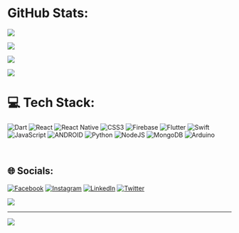 


# GitHub Stats:
![](https://github-readme-stats.vercel.app/api?username=yunusevgane&theme=gruvbox&hide_border=true&include_all_commits=true&count_private=true)<br/>

 
![](https://github-readme-stats.vercel.app/api/top-langs?username=yunusevgane&layout=compact&langs_count=8&card_width=450&theme=gruvbox)<br/>

![](https://github-readme-streak-stats.herokuapp.com/?user=yunusevgane&theme=gruvbox&hide_border=true)<br/>

![](https://github-readme-stats.vercel.app/api/top-langs/?username=yunusevgane&theme=gruvbox&hide_border=true&include_all_commits=false&count_private=false&layout=compact)<br/>



# 💻 Tech Stack:
![Dart](https://img.shields.io/badge/dart-%230175C2.svg?style=for-the-badge&logo=dart&logoColor=white) ![React](https://img.shields.io/badge/react-%2320232a.svg?style=for-the-badge&logo=react&logoColor=%2361DAFB) ![React Native](https://img.shields.io/badge/react_native-%2320232a.svg?style=for-the-badge&logo=react&logoColor=%2361DAFB) ![CSS3](https://img.shields.io/badge/css3-%231572B6.svg?style=for-the-badge&logo=css3&logoColor=white) ![Firebase](https://img.shields.io/badge/firebase-%23039BE5.svg?style=for-the-badge&logo=firebase) ![Flutter](https://img.shields.io/badge/Flutter-%2302569B.svg?style=for-the-badge&logo=Flutter&logoColor=white) ![Swift](https://img.shields.io/badge/swift-F54A2A?style=for-the-badge&logo=swift&logoColor=white) ![JavaScript](https://img.shields.io/badge/javascript-%23323330.svg?style=for-the-badge&logo=javascript&logoColor=%23F7DF1E) ![ANDROID](https://img.shields.io/badge/android-%2320232a.svg?style=for-the-badge&logo=android&logoColor=%a4c639) ![Python](https://img.shields.io/badge/python-3670A0?style=for-the-badge&logo=python&logoColor=ffdd54) ![NodeJS](https://img.shields.io/badge/node.js-6DA55F?style=for-the-badge&logo=node.js&logoColor=white) ![MongoDB](https://img.shields.io/badge/MongoDB-%234ea94b.svg?style=for-the-badge&logo=mongodb&logoColor=white) ![Arduino](https://img.shields.io/badge/-Arduino-00979D?style=for-the-badge&logo=Arduino&logoColor=white)

<br/>


## 🌐 Socials:
[![Facebook](https://img.shields.io/badge/Facebook-%231877F2.svg?logo=Facebook&logoColor=white)](https://facebook.com/yunusevgane) [![Instagram](https://img.shields.io/badge/Instagram-%23E4405F.svg?logo=Instagram&logoColor=white)](https://instagram.com/yunusevgane) [![LinkedIn](https://img.shields.io/badge/LinkedIn-%230077B5.svg?logo=linkedin&logoColor=white)](https://linkedin.com/in/yunusevgane) [![Twitter](https://img.shields.io/badge/Twitter-%231DA1F2.svg?logo=Twitter&logoColor=white)](https://twitter.com/yunusevgane) 


[![](https://gtce.itsvg.in/api?username=yunusevgane)](https://github.com/VishwaGauravIn/github-twitter-card-embed)

---
[![](https://visitcount.itsvg.in/api?id=yunusevgane&icon=0&color=0)](https://visitcount.itsvg.in)
